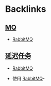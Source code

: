 
# Backlinks
## [MQ](<MQ.md>)
- [RabbitMQ](<RabbitMQ.md>)

## [延迟任务](<延迟任务.md>)
- [RabbitMQ](<RabbitMQ.md>)

- 使用 [RabbitMQ](<RabbitMQ.md>)-

